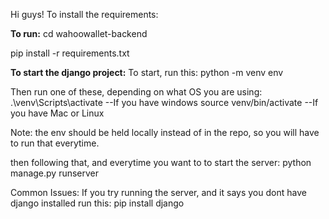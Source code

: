 Hi guys! 
To install the requirements:

**To run:**
cd wahoowallet-backend

pip install -r requirements.txt

**To start the django project:**
To start, run this:
python -m venv env

Then run one of these, depending on what OS you are using:
.\venv\Scripts\activate --If you have windows
source venv/bin/activate --If you have Mac or Linux

Note: the env should be held locally instead of in the repo, so you will have to run that everytime.

then following that, and everytime you want to to start the server:
python manage.py runserver

Common Issues:
If you try running the server, and it says you dont have django installed run this:
pip install django